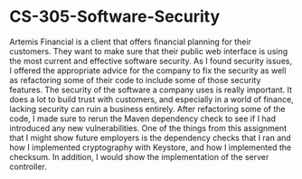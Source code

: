 # CS-305-Software-Security

Artemis Financial is a client that offers financial planning for their customers. They want to make sure that their public web interface is using the most current and effective software security. As I found security issues, I offered the appropriate advice for the company to fix the security as well as refactoring some of their code to include some of those security features. The security of the software a company uses is really important. It does a lot to build trust with customers, and especially in a world of finance, lacking security can ruin a business entirely. After refactoring some of the code, I made sure to rerun the Maven dependency check to see if I had introduced any new vulnerabilities. One of the things from this assignment that I might show future employers is the dependency checks that I ran and how I implemented cryptography with Keystore, and how I implemented the checksum. In addition, I would show the implementation of the server controller.
